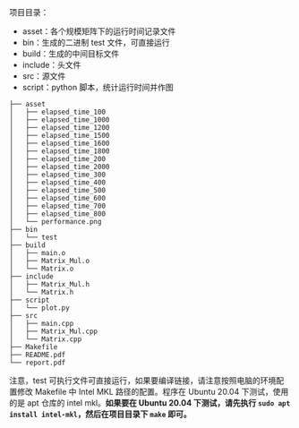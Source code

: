 项目目录：

- asset：各个规模矩阵下的运行时间记录文件
- bin：生成的二进制 test 文件，可直接运行
- build：生成的中间目标文件
- include：头文件
- src：源文件
- script：python 脚本，统计运行时间并作图

```.
├── asset
│   ├── elapsed_time_100
│   ├── elapsed_time_1000
│   ├── elapsed_time_1200
│   ├── elapsed_time_1500
│   ├── elapsed_time_1600
│   ├── elapsed_time_1800
│   ├── elapsed_time_200
│   ├── elapsed_time_2000
│   ├── elapsed_time_300
│   ├── elapsed_time_400
│   ├── elapsed_time_500
│   ├── elapsed_time_600
│   ├── elapsed_time_700
│   ├── elapsed_time_800
│   └── performance.png
├── bin
│   └── test
├── build
│   ├── main.o
│   ├── Matrix_Mul.o
│   └── Matrix.o
├── include
│   ├── Matrix_Mul.h
│   └── Matrix.h
├── script
│   └── plot.py
├── src
│   ├── main.cpp
│   ├── Matrix_Mul.cpp
│   └── Matrix.cpp
├── Makefile
├── README.pdf
└── report.pdf
```

注意，test 可执行文件可直接运行，如果要编译链接，请注意按照电脑的环境配置修改 Makefile 中 Intel MKL 路径的配置。程序在 Ubuntu 20.04 下测试，使用的是 apt 仓库的 intel mkl。**如果要在 Ubuntu 20.04 下测试，请先执行 `sudo apt install intel-mkl`，然后在项目目录下 `make` 即可。**

